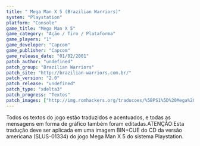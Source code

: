 ```yaml
---
title: " Mega Man X 5 (Brazilian Warriors)"
system: "Playstation"
platform: "Console"
game_title: "Mega Man X 5"
game_category: "Ação / Tiro / Plataforma"
game_players: "1"
game_developer: "Capcom"
game_publisher: "Capcom"
game_release_date: "01/02/2001"
patch_author: "undefined"
patch_group: "Brazilian Warriors"
patch_site: "http://brazilian-warriors.com.br/"
patch_version: "2.0"
patch_release: "undefined"
patch_type: "xdelta3"
patch_progress: "Textos"
patch_images: ["http://img.romhackers.org/traducoes/%5BPS1%5D%20Mega%20Man%20X%205%20-%20Brazilian%20Warriors%20-%201.jpg","http://img.romhackers.org/traducoes/%5BPS1%5D%20Mega%20Man%20X%205%20-%20Brazilian%20Warriors%20-%202.jpg","http://img.romhackers.org/traducoes/%5BPS1%5D%20Mega%20Man%20X%205%20-%20Brazilian%20Warriors%20-%203.jpg"]
---
```

Todos os textos do jogo estão traduzidos e acentuados, e todas as mensagens em forma de gráfico também foram editadas.ATENÇÃO:Esta tradução deve ser aplicada em uma imagem BIN+CUE do CD da versão americana (SLUS-01334) do jogo Mega Man X 5 do sistema Playstation.